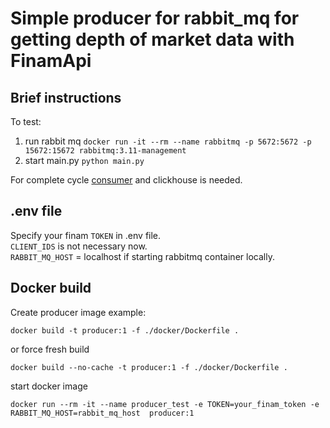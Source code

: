 # Simple producer for rabbit_mq for getting depth of market data with FinamApi

## Brief instructions

To test:
1. run rabbit mq `docker run -it --rm --name rabbitmq -p 5672:5672 -p 15672:15672 rabbitmq:3.11-management `
2. start main.py `python main.py`

For complete cycle [consumer](https://github.com/snakerzr/Finam_market_data_consumer) and clickhouse is needed.

## .env file
Specify your finam `TOKEN` in .env file.  
`CLIENT_IDS` is not necessary now.  
`RABBIT_MQ_HOST` = localhost if starting rabbitmq container locally.

## Docker build
Create producer image example:
```commandline
docker build -t producer:1 -f ./docker/Dockerfile .
```
or force fresh build
```commandline
docker build --no-cache -t producer:1 -f ./docker/Dockerfile .
```

start docker image
```commandline
docker run --rm -it --name producer_test -e TOKEN=your_finam_token -e RABBIT_MQ_HOST=rabbit_mq_host  producer:1 
```

